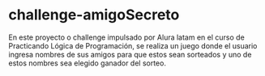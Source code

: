 # challenge-amigoSecreto
En este proyecto o challenge impulsado por Alura latam en el curso de Practicando Lógica de Programación,
se realiza un juego donde el usuario ingresa nombres de sus amigos para que estos sean sorteados y uno de estos nombres
sea elegido ganador del sorteo.
